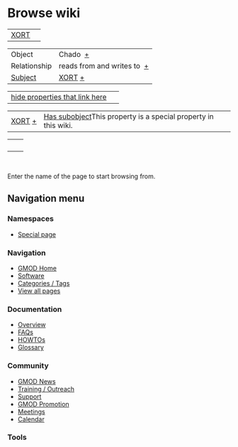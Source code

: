 



<span id="top"></span>




# <span dir="auto">Browse wiki</span>






|                                                             |     |
|-------------------------------------------------------------|-----|
| [XORT](/wiki/XORT#_117f6d7d3f08ff9b4488276387dfdcc4 "XORT") |     |

|  |  |
|----|----|
| Object | <span class="smwb-value">Chado  <span class="smwsearch">[+](/wiki/Special%253ASearchByProperty/Object/Chado "Special%253ASearchByProperty/Object/Chado")</span></span> |
| Relationship | <span class="smwb-value">reads from and writes to  <span class="smwsearch">[+](/wiki/Special%253ASearchByProperty/Relationship/reads-20from-20and-20writes-20to "Special%253ASearchByProperty/Relationship/reads-20from-20and-20writes-20to")</span></span> |
| [Subject](/wiki/Property%253ASubject "Property%253ASubject") | <span class="smwb-value">[XORT](/wiki/XORT "XORT") <span class="smwbrowse">[+](/wiki/Special%253ABrowse/XORT "Special%253ABrowse/XORT")</span></span> |

<span id="smw_browse_incoming"></span>

|  |  |
|----|----|
| [hide properties that link here](/mediawiki/index.php?title=Special:Browse&offset=0&dir=out&article=XORT%23_117f6d7d3f08ff9b4488276387dfdcc4)  |  |

|  |  |
|----|----|
| <span class="smwb-ivalue">[XORT](/wiki/XORT "XORT") <span class="smwbrowse">[+](/wiki/Special%253ABrowse/XORT "Special%253ABrowse/XORT")</span></span> | <span class="smw-highlighter" data-type="1" state="inline" data-title="Property"><span class="smwbuiltin">[Has subobject](/wiki/Property%253AHas_subobject "Property:Has subobject")</span><span class="smwttcontent">This property is a special property in this wiki.</span></span> |

|     |     |
|-----|-----|
|     |     |

 

Enter the name of the page to start browsing from.  








## Navigation menu



### Namespaces

- <span id="ca-nstab-special">[Special
  page](/wiki/Special%253ABrowse/XORT-23_117f6d7d3f08ff9b4488276387dfdcc4 "This is a special page, you cannot edit the page itself")</span>






### Navigation



- <span id="n-GMOD-Home">[GMOD Home](/wiki/Main_Page)</span>
- <span id="n-Software">[Software](/wiki/GMOD_Components)</span>
- <span id="n-Categories-.2F-Tags">[Categories /
  Tags](/wiki/Categories)</span>
- <span id="n-View-all-pages">[View all
  pages](/wiki/Special:AllPages)</span>




### Documentation



- <span id="n-Overview">[Overview](/wiki/Overview)</span>
- <span id="n-FAQs">[FAQs](/wiki/Category%253AFAQ)</span>
- <span id="n-HOWTOs">[HOWTOs](/wiki/Category%253AHOWTO)</span>
- <span id="n-Glossary">[Glossary](/wiki/Glossary)</span>




### Community



- <span id="n-GMOD-News">[GMOD News](/wiki/GMOD_News)</span>
- <span id="n-Training-.2F-Outreach">[Training /
  Outreach](/wiki/Training_and_Outreach)</span>
- <span id="n-Support">[Support](/wiki/Support)</span>
- <span id="n-GMOD-Promotion">[GMOD
  Promotion](/wiki/GMOD_Promotion)</span>
- <span id="n-Meetings">[Meetings](/wiki/Meetings)</span>
- <span id="n-Calendar">[Calendar](/wiki/Calendar)</span>




### Tools












<!-- -->




